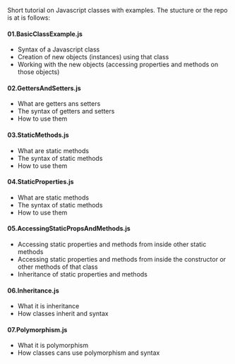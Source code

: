 Short tutorial on Javascript classes with examples. The stucture or the repo is at is follows:

#### 01.BasicClassExample.js
  - Syntax of a Javascript class
  - Creation of new objects (instances) using that class
  - Working with the new objects (accessing properties and methods on those objects)
#### 02.GettersAndSetters.js
  - What are getters ans setters
  - The syntax of getters and setters
  - How to use them
#### 03.StaticMethods.js
  - What are static methods
  - The syntax of static methods
  - How to use them
#### 04.StaticProperties.js
  - What are static methods
  - The syntax of static methods
  - How to use them
#### 05.AccessingStaticPropsAndMethods.js
  - Accessing static properties and methods from inside other static methods
  - Accessing static properties and methods from inside the constructor or other methods of that class
  - Inheritance of static properties and methods
#### 06.Inheritance.js
  - What it is inheritance
  - How classes inherit and syntax
#### 07.Polymorphism.js
  - What it is polymorphism
  - How classes cans use polymorphism and syntax
  
